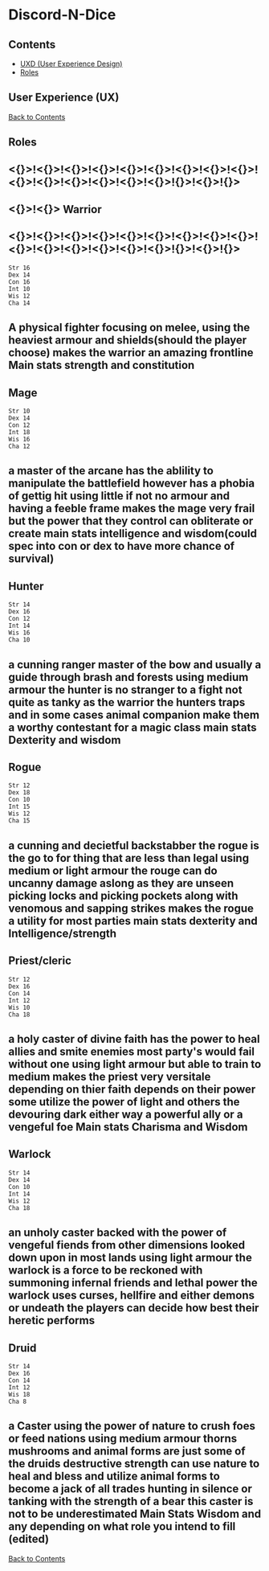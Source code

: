 # Discord-N-Dice

## Contents

- [UXD (User Experience Design)](#user-experience-ux)
- [Roles ](#roles)

## User Experience (UX)
[Back to Contents](#contents)

## Roles

## <{}>!<{}>!<{}>!<{}>!<{}>!<{}>!<{}>!<{}>!<{}>!<{}>!<{}>!<{}>!<{}>!<{}>!<{}>!{}>!<{}>!{}>
## <{}>!<{}> Warrior
## <{}>!<{}>!<{}>!<{}>!<{}>!<{}>!<{}>!<{}>!<{}>!<{}>!<{}>!<{}>!<{}>!<{}>!<{}>!{}>!<{}>!{}>
```
Str 16
Dex 14
Con 16
Int 10
Wis 12
Cha 14
```
A physical fighter focusing on melee,
using the heaviest armour and shields(should the player choose) makes the warrior an amazing frontline
Main stats strength and constitution
---


## Mage

```
Str 10
Dex 14
Con 12
Int 18
Wis 16
Cha 12
```
a master of the arcane has the ablility to manipulate the battlefield however has a phobia of gettig hit
using little if not no armour and having a feeble frame makes the mage very frail but the power that they control can obliterate or create
main stats intelligence and wisdom(could spec into con or dex to have more chance of survival)
---


## Hunter
```
Str 14
Dex 16
Con 12
Int 14
Wis 16
Cha 10
```

a cunning ranger master of the bow and usually a guide through brash and forests
using medium armour the hunter is no stranger to a fight not quite as tanky as the warrior
the hunters traps and in some cases animal companion make them a worthy contestant for a magic class
main stats Dexterity and wisdom
---


## Rogue
```
Str 12
Dex 18
Con 10
Int 15
Wis 12
Cha 15
```

a cunning and decietful backstabber the rogue is the go to for thing that are less than legal
using medium or light armour the rouge can do uncanny damage aslong as they are unseen
picking locks and picking pockets along with venomous and sapping strikes makes the rogue a utility for most parties
main stats dexterity and Intelligence/strength
---


## Priest/cleric
```
Str 12
Dex 16
Con 14
Int 12
Wis 10
Cha 18
```
a holy caster of divine faith has the power to heal allies and smite enemies most party's would fail without one
using light armour but able to train to medium makes the priest very versitale depending on thier faith depends on their power
some utilize the power of light and others the devouring dark either way a powerful ally or a vengeful foe
Main stats Charisma and Wisdom
---


## Warlock
```
Str 14
Dex 14
Con 10
Int 14
Wis 12
Cha 18
```
an unholy caster backed with the power of vengeful fiends from other dimensions looked down upon in most lands
using light armour the warlock is a force to be reckoned with summoning infernal friends and lethal power
the warlock uses curses, hellfire and either demons or undeath the players can decide how best their heretic performs
---

## Druid
```
Str 14
Dex 16
Con 14
Int 12
Wis 18
Cha 8 
```
a Caster using the power of nature to crush foes or feed nations
using medium armour thorns mushrooms and animal forms are just some of the druids destructive strength
can use nature to heal and bless and utilize animal forms to become a jack of all trades hunting in silence or tanking with the strength of a bear this caster is not to be underestimated
Main Stats Wisdom and any depending on what role you intend to fill (edited)
---

[Back to Contents](#contents)
